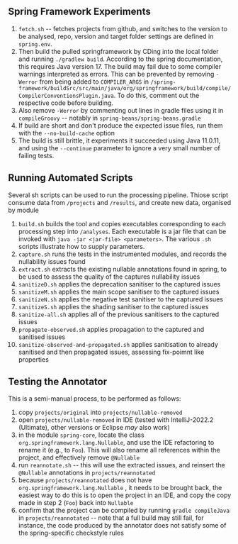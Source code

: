 ## Spring Framework Experiments

1. `fetch.sh` -- fetches projects from github, and switches to the version to be analysed, repo,  version and target folder settings are defined in `spring.env`. 
2. Then build the pulled springframework by CDing into the local folder and running `./gradlew build`. According to the spring documentation, this requires Java version 17. The build may fail due to some compiler warnings interpreted as errors. This can be prevented by removing `-Werror` from being added to `COMPILER_ARGS` in `/spring-framework/buildSrc/src/main/java/org/springframework/build/compile/CompilerConventionsPlugin.java`. To do this, comment out the respective code before building. 
3. Also remove `-Werror` by commenting out lines in gradle files using it in `compileGroovy` -- notably in `spring-beans/spring-beans.gradle`
4. If build are short and don't produce the expected issue files, run them with the `--no-build-cache` option
3. The build is still brittle, it experiments it succeeded using Java 11.0.11, and using the `--continue` parameter to ignore a very small number of failing tests. 

## Running Automated Scripts

Several sh scripts can be used to run the processing pipeline. Thiose script consume data from `/projects` and `/results`, and create new data, organised by module

1. `build.sh` builds the tool and copies executables corresponding to each processing step into `/analyses`. Each executable is a jar file that can be invoked with `java -jar <jar-file> <parameters>`. The various `.sh` scripts illustrate how to supply parameters.
2. `capture.sh` runs the tests in the instrumented modules, and records the nullability issues found
3. `extract.sh` extracts the existing nullable annotations found in spring, to be used to assess the quality of the captures nullability issues
4. `sanitizeD.sh` applies the deprecation sanitiser to the captured issues
5. `sanitizeM.sh` applies the main scope sanitiser to the captured issues
6. `sanitizeN.sh` applies the negative test sanitiser to the captured issues
7. `sanitizeS.sh` applies the shading sanitiser to the captured issues
8. `sanitize-all.sh` applies all of the previous sanitisers to the captured issues
9. `propagate-observed.sh` applies propagation to the captured and sanitised issues
10. `sanitize-observed-and-propagated.sh` applies sanitisation to already sanitised and then propagated issues, assessing fix-poimnt like properties

## Testing the Annotator

This is a semi-manual process, to be performed as follows:

1. copy `projects/original` into `projects/nullable-removed`
2. open `projects/nullable-removed` in IDE (tested with IntelliJ-2022.2 (Ultimate), other versions or Eclipse *may* also work)
3. in the module `spring-core`, locate the class `org.springframework.lang.Nullable`, and use the IDE refactoring to rename it (e.g., to `Foo`). This will also rename all references within the project, and effectively remove `@Nullable`
4. run `reannotate.sh` -- this will use the extracted issues, and reinsert the `@Nullable` annotations in `projects/reannotated`
5. because `projects/reannotated` does not have `org.springframework.lang.Nullable` , it needs to be brought back, the easiest way to do this is to open the project in an IDE, and copy the copy made in step 2 (`Foo`) back into `Nullable`
6. confirm that the project can be compiled by running `gradle compileJava` in `projects/reannotated` -- note that a full build may still fail, for instance, the code produced by the annotator does not satisfy some of the spring-specific checkstyle rules